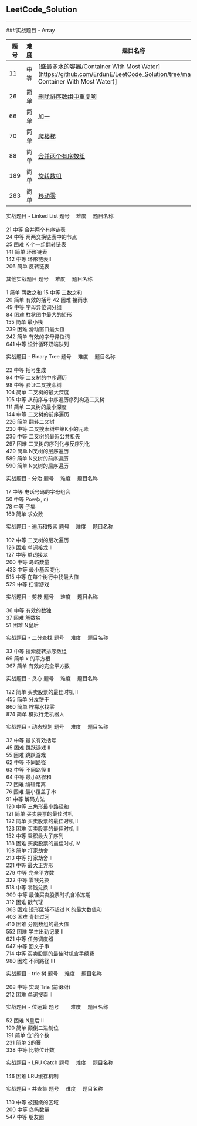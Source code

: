 ## LeetCode_Solution

---

###实战题目 - Array

| 题号 | 难度 | 题目名称                                                     |                             C++                              | Java |                            Python                            |
| ---- | ---- | ------------------------------------------------------------ | :----------------------------------------------------------: | :--: | :----------------------------------------------------------: |
| 11   | 中等 | [盛最多水的容器/Container With Most Water](https://github.com/ErdunE/LeetCode_Solution/tree/master/Array/11. Container With Most Water)] | [✅](https://github.com/ErdunE/LeetCode_Solution/blob/master/Array/11.%20Container%20With%20Most%20Water/C%2B%2B_Solution.txt) |      | [✅](https://github.com/ErdunE/LeetCode_Solution/blob/master/Array/11.%20Container%20With%20Most%20Water/Python3_Solution.txt) |
| 26   | 简单 | [删除排序数组中重复项]()                                     |                            [✅]()                             |      |                                                              |
| 66   | 简单 | [加一]()                                                     |                            [✅]()                             |      |                                                              |
| 70   | 简单 | [爬楼梯]()                                                   |                            [✅]()                             |      |                                                              |
| 88   | 简单 | [合并两个有序数组]()                                         |                            [✅]()                             |      |                                                              |
| 189  | 简单 | [旋转数组]()                                                 |                            [✅]()                             |      |                                                              |
| 283  | 简单 | [移动零]()                                                   |                            [✅]()                             |      |                                                              |

实战题目 - Linked List
题号 	难度 	题目名称            	            	
21	中等	合并两个有序链表 	
24	中等	两两交换链表中的节点	
25	困难	K 个一组翻转链表	
141	简单	环形链表	
142	中等	环形链表II	
206	简单	反转链表	

其他实战题目
题号 	难度 	题目名称            	            	
1	简单	两数之和
15	中等	三数之和	
20	简单	有效的括号
42	困难	接雨水		
49	中等	字母异位词分组		
84	困难	柱状图中最大的矩形  		
155	简单	最小栈		
239	困难	滑动窗口最大值		
242	简单	有效的字母异位词		
641	中等	设计循环双端队列		

实战题目 - Binary Tree
题号 	难度 	题目名称            	            	
22	中等	括号生成		
94	中等	二叉树的中序遍历		
98	中等	验证二叉搜索树		
104	简单	二叉树的最大深度		
105	中等	从前序与中序遍历序列构造二叉树		
111	简单	二叉树的最小深度		
144	中等	二叉树的前序遍历		
226	简单	翻转二叉树		
230	中等	二叉搜索树中第K小的元素		
236	中等	二叉树的最近公共祖先		
297	困难	二叉树的序列化与反序列化		
429	简单	N叉树的层序遍历		
589	简单	N叉树的前序遍历		
590	简单	N叉树的后序遍历		

实战题目 - 分治
题号 	难度 	题目名称            	            	
17	中等	电话号码的字母组合		
50	中等	Pow(x, n)		
78	中等	子集		
169	简单	求众数		

实战题目 - 遍历和搜索
题号 	难度 	题目名称            	            	
102	中等	二叉树的层次遍历		
126	困难	单词接龙 II		
127	中等	单词接龙		
200	中等	岛屿数量		
433	中等	最小基因变化		
515	中等	在每个树行中找最大值		
529	中等	扫雷游戏		

实战题目 - 剪枝
题号 	难度 	题目名称            	            	
36	中等	有效的数独		
37	困难	解数独		
51	困难	N皇后		

实战题目 - 二分查找
题号 	难度 	题目名称            	            	
33	中等	搜索旋转排序数组		
69	简单	x 的平方根		
367	简单	有效的完全平方数		

实战题目 - 贪心
题号 	难度 	题目名称            	            	
122	简单	买卖股票的最佳时机 II		
455	简单	分发饼干		
860	简单	柠檬水找零		
874	简单	模拟行走机器人		

实战题目 - 动态规划
题号 	难度 	题目名称            	            	
32	中等	最长有效括号		
45	困难	跳跃游戏 II		
55	困难	跳跃游戏		
62	中等	不同路径		
63	中等	不同路径 II		
64	中等	最小路径和		
72	困难	编辑距离		
76	困难	最小覆盖子串		
91	中等	解码方法		
120	中等	三角形最小路径和		
121	简单	买卖股票的最佳时机		
122	简单	买卖股票的最佳时机 II		
123	困难	买卖股票的最佳时机 III		
152	中等	乘积最大子序列		
188	困难	买卖股票的最佳时机 IV		
198	简单	打家劫舍		
213	中等	打家劫舍 II		
221	中等	最大正方形		
279	中等	完全平方数		
322	中等	零钱兑换		
518	中等	零钱兑换 II		
309	中等	最佳买卖股票时机含冷冻期		
312	困难	戳气球		
363	困难	矩形区域不超过 K 的最大数值和		
403	困难	青蛙过河		
410	困难	分割数组的最大值		
552	困难	学生出勤记录 II		
621	中等	任务调度器		
647	中等	回文子串		
714	中等	买卖股票的最佳时机含手续费		
980	困难	不同路径 III		

实战题目 - trie 树
题号 	难度 	题目名称            	            	
208	中等	实现 Trie (前缀树)		
212	困难	单词搜索 II		

实战题目 - 位运算
题号 	 难度 	题目名称            	            	
52	困难	N皇后 II		
190	简单	颠倒二进制位		
191	简单	位1的个数		
231	简单	2的幂		
338	中等	比特位计数		

实战题目 - LRU Catch
题号 	难度 	题目名称            	            	
146	困难	LRU缓存机制		

实战题目 - 并查集
题号 	难度 	题目名称            	            	
130	中等	被围绕的区域		
200	中等	岛屿数量		
547	中等	朋友圈		